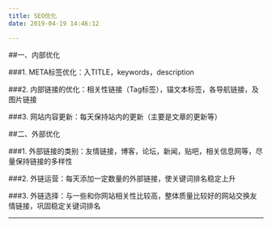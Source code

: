 ```yaml
---
title: SEO优化
date: 2019-04-19 14:46:12

---
```


##一、内部优化

###1. META标签优化：入TITLE，keywords，description

###2. 内部链接的优化：相关性链接（Tag标签），锚文本标签，各导航链接，及图片链接

###3. 网站内容更新：每天保持站内的更新（主要是文章的更新等）

##二、外部优化

###1. 外部链接的类别：友情链接，博客，论坛，新闻，贴吧，相关信息网等，尽量保持链接的多样性

###2. 外链运营：每天添加一定数量的外部链接，使关键词排名稳定上升

###3. 外链选择：与一些和你网站相关性比较高，整体质量比较好的网站交换友情链接，巩固稳定关键词排名

<hr />


